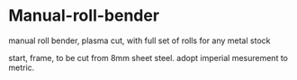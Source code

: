 # Manual-roll-bender
manual roll bender, plasma cut, with full set of rolls for any metal stock

start, frame, to be cut from 8mm sheet steel. adopt imperial mesurement to metric.
